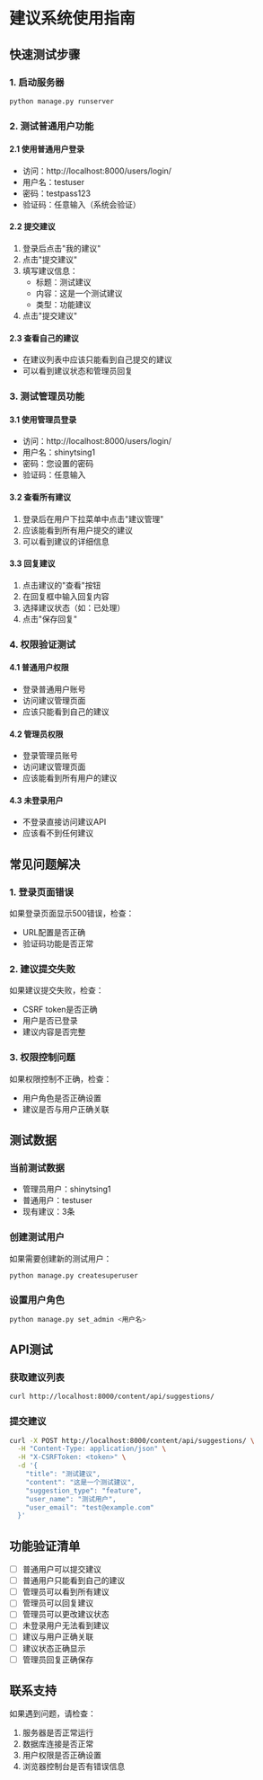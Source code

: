 # 建议系统使用指南

## 快速测试步骤

### 1. 启动服务器
```bash
python manage.py runserver
```

### 2. 测试普通用户功能

#### 2.1 使用普通用户登录
- 访问：http://localhost:8000/users/login/
- 用户名：testuser
- 密码：testpass123
- 验证码：任意输入（系统会验证）

#### 2.2 提交建议
1. 登录后点击"我的建议"
2. 点击"提交建议"
3. 填写建议信息：
   - 标题：测试建议
   - 内容：这是一个测试建议
   - 类型：功能建议
4. 点击"提交建议"

#### 2.3 查看自己的建议
- 在建议列表中应该只能看到自己提交的建议
- 可以看到建议状态和管理员回复

### 3. 测试管理员功能

#### 3.1 使用管理员登录
- 访问：http://localhost:8000/users/login/
- 用户名：shinytsing1
- 密码：您设置的密码
- 验证码：任意输入

#### 3.2 查看所有建议
1. 登录后在用户下拉菜单中点击"建议管理"
2. 应该能看到所有用户提交的建议
3. 可以看到建议的详细信息

#### 3.3 回复建议
1. 点击建议的"查看"按钮
2. 在回复框中输入回复内容
3. 选择建议状态（如：已处理）
4. 点击"保存回复"

### 4. 权限验证测试

#### 4.1 普通用户权限
- 登录普通用户账号
- 访问建议管理页面
- 应该只能看到自己的建议

#### 4.2 管理员权限
- 登录管理员账号
- 访问建议管理页面
- 应该能看到所有用户的建议

#### 4.3 未登录用户
- 不登录直接访问建议API
- 应该看不到任何建议

## 常见问题解决

### 1. 登录页面错误
如果登录页面显示500错误，检查：
- URL配置是否正确
- 验证码功能是否正常

### 2. 建议提交失败
如果建议提交失败，检查：
- CSRF token是否正确
- 用户是否已登录
- 建议内容是否完整

### 3. 权限控制问题
如果权限控制不正确，检查：
- 用户角色是否正确设置
- 建议是否与用户正确关联

## 测试数据

### 当前测试数据
- 管理员用户：shinytsing1
- 普通用户：testuser
- 现有建议：3条

### 创建测试用户
如果需要创建新的测试用户：
```bash
python manage.py createsuperuser
```

### 设置用户角色
```bash
python manage.py set_admin <用户名>
```

## API测试

### 获取建议列表
```bash
curl http://localhost:8000/content/api/suggestions/
```

### 提交建议
```bash
curl -X POST http://localhost:8000/content/api/suggestions/ \
  -H "Content-Type: application/json" \
  -H "X-CSRFToken: <token>" \
  -d '{
    "title": "测试建议",
    "content": "这是一个测试建议",
    "suggestion_type": "feature",
    "user_name": "测试用户",
    "user_email": "test@example.com"
  }'
```

## 功能验证清单

- [ ] 普通用户可以提交建议
- [ ] 普通用户只能看到自己的建议
- [ ] 管理员可以看到所有建议
- [ ] 管理员可以回复建议
- [ ] 管理员可以更改建议状态
- [ ] 未登录用户无法看到建议
- [ ] 建议与用户正确关联
- [ ] 建议状态正确显示
- [ ] 管理员回复正确保存

## 联系支持

如果遇到问题，请检查：
1. 服务器是否正常运行
2. 数据库连接是否正常
3. 用户权限是否正确设置
4. 浏览器控制台是否有错误信息 